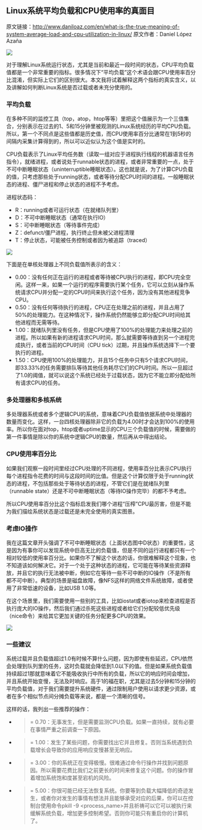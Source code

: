 Linux系统平均负载和CPU使用率的真面目
--------

原文链接：http://www.daniloaz.com/en/what-is-the-true-meaning-of-system-average-load-and-cpu-utilization-in-linux/
原文作者：Daniel López Azaña

![](https://github.com/mlycore/news.caas.one/blob/master/translation/images/system-load-and-cpu-utilization.png)

对于理解Linux系统运行状态，尤其是当前和最近一段时间的状态，CPU平均负载值都是一个非常重要的指标。很多情况下“平均负载”这个术语会跟CPU使用率百分比混淆，但实际上它们的区别很大。本文我将试着解释这两个指标的真实含义，以及讲解如何判断Linux系统是否过载或者未充分使用的。

### 平均负载

在多种不同的监控工具（top，atop，htop等等）里把这个值展示为一个三值集合，分别表示在过去的1、5和15分钟里被观测的Linux系统经历的平均CPU负载。所以，第一个不同点是这些值都是历史值，而CPU使用率百分比通常在1到5秒的间隔内采集计算得到的，所以可以近似认为这个值是实时的。

CPU负载表示了Linux平均任务数（读取一组对应于进程执行线程的机器语言任务指令），就绪进程，或者说处于runnable状态的进程，或者非常重要的一点，处于不可中断睡眠状态（uninterruptible睡眠状态）。这也就是说，为了计算CPU负载的值，只考虑那些处于running状态，或者等待分配CPU时间的进程。一般睡眠状态的进程、僵尸进程和停止状态的进程不予考虑。

进程状态码：
* R：running或者可运行状态（在就绪队列里）
* D：不可中断睡眠状态（通常在执行IO）
* S：可中断睡眠状态（等待事件完成）
* Z：defunct/僵尸进程，执行终止但未被父进程清理
* T：停止状态，可能被任务控制或者因为被追踪（traced）

![](https://github.com/mlycore/news.caas.one/blob/master/translation/images/process-state-transision.jpg)

下面是在单核处理器上不同负载值所表示的含义：
* 0.00：没有任何正在运行的进程或者等待被CPU执行的进程，即CPU完全空闲。这样一来，如果一个运行的程序需要执行某个任务，它可以立刻从操作系统请求CPU并分配一定的CPU时间来执行这个任务，因为没有其他进程竞争CPU。
* 0.50：没有任何等待执行的进程，CPU正在处理之前的进程，并且占用了50%的处理能力。在这种情况下，操作系统仍然能够立即分配CPU时间给其他进程而无需等待。
* 1.00：就绪队列里没有任务，但是CPU使用了100%的处理能力来处理之前的进程。所以如果有新的进程请求CPU时间，那么就需要等待直到另一个进程完成执行，或者当前的CPU时间（CPU tick）过期，并且操作系统选择下一个要执行的进程。
* 1.50：CPU使用100%的处理能力，并且15个任务中只有5个请求CPU时间，即33.33%的任务需要排队等待其他任务耗尽它们的CPU时间。所以一旦超过了1.0的阈值，就可以说这个系统已经处于过载状态，因为它不能立即分配给所有请求CPU的任务。

### 多处理器和多核系统

多处理器系统或者多个逻辑CPU的系统，意味着CPU负载值依据系统中处理器的数量而变化。这样，一台四核处理器除非它的负载为4.00时才会达到100%的使用率。所以你在面对top，htop或者uptime显示的CPU三个负载值的时候，需要做的第一件事情是除以你的系统中逻辑CPU的数量，然后再从中得出结论。

### CPU使用率百分比

如果我们观察一段时间里经过CPU处理的不同进程，使用率百分比表示CPU执行每个进程指令花费的时间与这段时间的比值。但是这个计算仅限于处于running状态的进程，不包括那些处于等待状态的进程，不管它们是在就绪队列里（runnable state）还是不可中断睡眠状态（等待IO操作完毕）的都不予考虑。

所以CPU使用率百分比这个指标启发我们哪个进程“压榨”CPU最厉害，但是不能为我们描绘系统状态是过载还是未完全使用的真实图景。

### 考虑IO操作

我在这篇文章开头强调了不可中断睡眠状态（上面状态图中D状态）的重要性，这是因为有事你可以发现系统中巨高无比的负载值，但是不同的运行进程都只有一个相对较低的使用率百分比。如果你不了解这个状态的话，你很难解释这个现象，也不知道该如何解决它。对于一个处于这种状态的进程，它可能在等待某些资源释放，并且它的执行无法被中断，例如它在等待一些不可中断的IO操作（不是所有都不可中断）。典型的场景是磁盘故障，像NFS这样的网络文件系统故障，或者使用了非常低速的设备，比如USB 1.0等。

在这个场景里，我们需要使用一些别的工具，比如iostat或者iotop来检查进程是否执行庞大的IO操作，然后我们通过杀死这些进程或者给它们分配较低优先级（nice命令）来给其它更加关键的任务分配更多CPU的效果。

![](https://github.com/mlycore/news.caas.one/blob/master/translation/images/iotop-command-output.png)

### 一些建议

系统过载并且负载值超过1.0有时候不算什么问题，因为即使有些延迟，CPU依然会处理到队列里的任务，这时负载就会降低到1.0以下的值。但是如果系统负载值持续超过1那就意味着它不能吸收执行中所有的负载，所以它的响应时间会增加，并且系统开始变慢，无法及时响应。高于1的福在职，尤其是过去5分钟和15分钟的平均负载值，对于我们需要提升系统硬件，通过限制用户使用以请求更少资源，或者在多个相似节点间分摊负载等来说，都是一个清晰的信号。

这样的话，我列出一些推荐的操作：
* >= 0.70：无事发生，但是需要监测CPU负载。如果一直持续，就有必要在事情严重之前调查一下原因。
* >= 1.00：发生了某些问题，你需要找出它并且修复。否则当系统遇到负载增长会导致你的应用响应变慢甚至无响应。
* >= 3.00：你的系统正在变得极慢。很难通过命令行操作并找到问题原因。所以需要花费比我们之前更长的时间来修复这个问题。你的操作冒着增加系统饱和度甚至宕机的风险。
* >= 5.00：你很可能已经无法恢复系统。你要等到负载大幅降低的奇迹发生，或者你对发生的事情有想法并且能够承受对应的后果，你可以在控制台使用命令pkill -9 <process_name>并且祈祷可以它可以被执行来缓解系统负载，增加更多控制希望。否则你可能只有重启你的计算机了。
